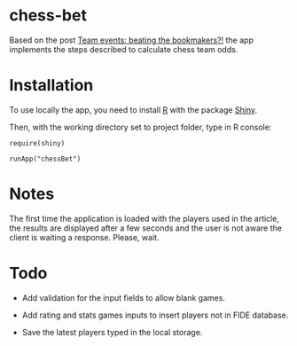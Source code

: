 chess-bet
=========

Based on the post [Team events: beating the bookmakers?!](http://en.chessbase.com/Home/TabId/211/PostId/4009158/team-events-beating-the-bookmakers-150313.aspx)
the app implements the steps described to calculate chess team odds.

Installation
============

To use locally the app, you need to install [R](http://www.r-project.org/) with
the package [Shiny](http://www.rstudio.com/shiny/).

Then, with the working directory set to project folder, type in R console:

    require(shiny)

    runApp("chessBet")

Notes
=====

The first time the application is loaded with the players used in the article,
the results are displayed after a few seconds and the user is not aware the
client is waiting a response. Please, wait.

Todo
====

- Add validation for the input fields to allow blank games.

- Add rating and stats games inputs to insert players not in FIDE database.

- Save the latest players typed in the local storage.
